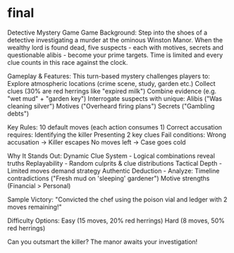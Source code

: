 # final
Detective Mystery Game
Game Background:
Step into the shoes of a detective investigating a murder at the ominous Winston Manor. When the wealthy lord is found dead, five suspects - each with motives, secrets and questionable alibis - become your prime targets. Time is limited and every clue counts in this race against the clock.

Gameplay & Features:
  This turn-based mystery challenges players to:
     Explore atmospheric locations (crime scene, study, garden etc.)
     Collect clues (30% are red herrings like "expired milk")
     Combine evidence (e.g. "wet mud" + "garden key")
  Interrogate suspects with unique:
     Alibis ("Was cleaning silver")
     Motives ("Overheard firing plans")
     Secrets ("Gambling debts")

Key Rules:
  10 default moves (each action consumes 1)
  Correct accusation requires:
     Identifying the killer
     Presenting 2 key clues
  Fail conditions:
     Wrong accusation → Killer escapes
     No moves left → Case goes cold

Why It Stands Out:
  Dynamic Clue System - Logical combinations reveal truths
  Replayability - Random culprits & clue distributions
  Tactical Depth - Limited moves demand strategy
  Authentic Deduction - Analyze:
      Timeline contradictions ("Fresh mud on 'sleeping' gardener")
      Motive strengths (Financial > Personal)

Sample Victory:
  "Convicted the chef using the poison vial and ledger with 2 moves remaining!"

Difficulty Options:
  Easy (15 moves, 20% red herrings)
  Hard (8 moves, 50% red herrings)

Can you outsmart the killer? The manor awaits your investigation!
